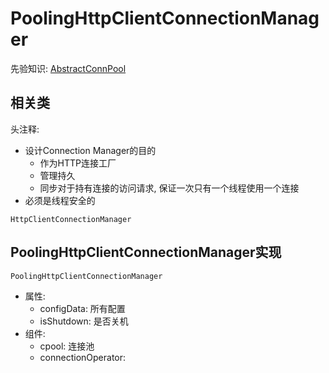 # PoolingHttpClientConnectionManager

先验知识:
[AbstractConnPool](./AbstractConnPool.md)

## 相关类

头注释:
- 设计Connection Manager的目的
    - 作为HTTP连接工厂
    - 管理持久
    - 同步对于持有连接的访问请求, 保证一次只有一个线程使用一个连接
- 必须是线程安全的


`HttpClientConnectionManager`

## PoolingHttpClientConnectionManager实现


`PoolingHttpClientConnectionManager`
- 属性:
    - configData: 所有配置
    - isShutdown: 是否关机
- 组件: 
    - cpool: 连接池
    - connectionOperator: 